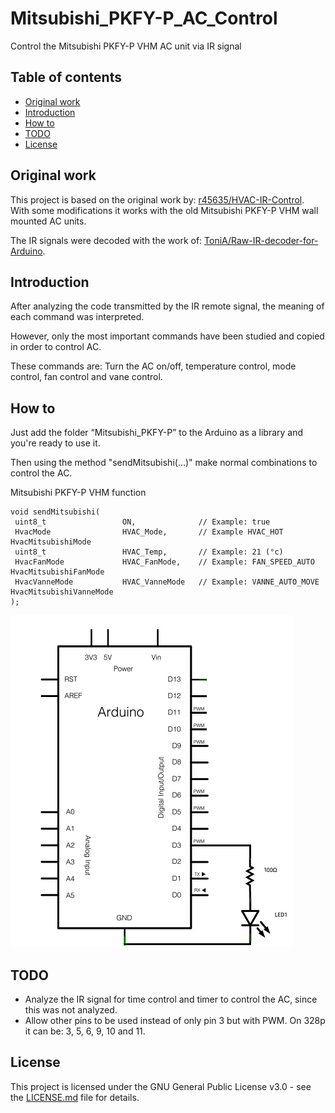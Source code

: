 # Mitsubishi_PKFY-P_AC_Control
Control the Mitsubishi PKFY-P VHM AC unit via IR signal


Table of contents
-----------------

- [Original work](#original-work)
- [Introduction](#introduction)
- [How to](#how-to)
- [TODO](#todo)
- [License](#license)



Original work
------------

This project is based on the original work by: [r45635/HVAC-IR-Control](https://github.com/r45635/HVAC-IR-Control).
With some modifications it works with the old Mitsubishi PKFY-P VHM wall mounted AC units.


The IR signals were decoded with the work of: [ToniA/Raw-IR-decoder-for-Arduino](https://github.com/ToniA/Raw-IR-decoder-for-Arduino).



Introduction
------------
After analyzing the code transmitted by the IR remote signal, the meaning of each command was interpreted.

However, only the most important commands have been studied and copied in order to control AC.

These commands are: Turn the AC on/off, temperature control, mode control, fan control and vane control.



How to
------------
Just add the folder “Mitsubishi_PKFY-P” to the Arduino as a library and you're ready to use it.

Then using the method "sendMitsubishi(...)" make normal combinations to control the AC.


Mitsubishi PKFY-P VHM function
```
void sendMitsubishi(
 uint8_t                 ON,              // Example: true
 HvacMode                HVAC_Mode,       // Example HVAC_HOT  HvacMitsubishiMode
 uint8_t                 HVAC_Temp,       // Example: 21 (°c)
 HvacFanMode             HVAC_FanMode,    // Example: FAN_SPEED_AUTO  HvacMitsubishiFanMode
 HvacVanneMode           HVAC_VanneMode   // Example: VANNE_AUTO_MOVE  HvacMitsubishiVanneMode
);
```


![Schema](Images/Arduino_how_to.png)



TODO
------------
- Analyze the IR signal for time control and timer to control the AC, since this was not analyzed.
- Allow other pins to be used instead of only pin 3 but with PWM. On 328p it can be: 3, 5, 6, 9, 10 and 11.



License
------------

This project is licensed under the GNU General Public License v3.0 - see the [LICENSE.md](LICENSE.md) file for details.

